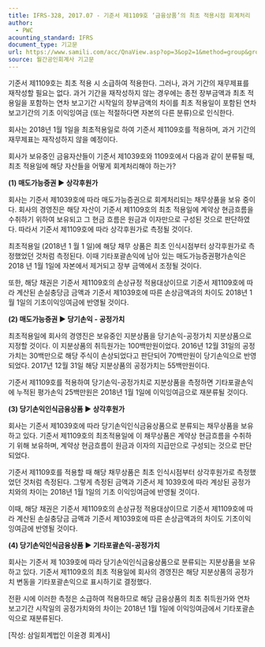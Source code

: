 ```yaml
---
title: IFRS-328, 2017.07 - 기준서 제1109호 ‘금융상품’의 최초 적용시점 회계처리
author:
  - PWC
acounting_standard: IFRS
document_type: 기고문
url: https://www.samili.com/acc/QnaView.asp?op=3&op2=1&method=group&group=2086-15;1&orgcode=0&searchword=&page=4&code=IFRS%2D328%3A201707
source: 월간공인회계사 기고문
---
```

기준서 제1109호는 최초 적용 시 소급하여 적용한다. 그러나, 과거 기간의 재무제표를 재작성할 필요는 없다. 과거 기간을 재작성하지 않는 경우에는 종전 장부금액과 최초 적용일을 포함하는 연차 보고기간 시작일의 장부금액의 차이를 최초 적용일이 포함된 연차 보고기간의 기초 이익잉여금 (또는 적절하다면 자본의 다른 분류)으로 인식한다.

  

회사는 2018년 1월 1일을 최초적용일로 하여 기준서 제1109호를 적용하며, 과거 기간의 재무제표는 재작성하지 않을 예정이다.

  

회사가 보유중인 금융자산들이 기준서 제1039호와 1109호에서 다음과 같이 분류될 때, 최초 적용일에 해당 자산들을 어떻게 회계처리해야 하는가?

  

**(1) 매도가능증권 ▶ 상각후원가**

회사는 기준서 제1039호에 따라 매도가능증권으로 회계처리되는 채무상품을 보유 중이다. 회사의 경영진은 해당 자산이 기준서 제1109호의 최초 적용일에 계약상 현금흐름을 수취하기 위하여 보유되고 그 현금 흐름은 원금과 이자만으로 구성된 것으로 판단하였다. 따라서 기준서 제1109호에 따라 상각후원가로 측정될 것이다.

  

최초적용일 (2018년 1 월 1 일)에 해당 채무 상품은 최초 인식시점부터 상각후원가로 측정했었던 것처럼 측정된다. 이때 기타포괄손익에 남아 있는 매도가능증권평가손익은 2018 년 1월 1일에 자본에서 제거되고 장부 금액에서 조정될 것이다.

  

또한, 해당 채권은 기준서 제1109호의 손상규정 적용대상이므로 기준서 제1109호에 따라 계산된 손실충당금 금액과 기준서 제1039호에 따른 손상금액과의 차이도 2018년 1월 1일의 기초이익잉여금에 반영될 것이다.

  

**(2) 매도가능증권 ▶ 당기손익 - 공정가치**

최초적용일에 회사의 경영진은 보유중인 지분상품을 당기손익-공정가치 지분상품으로 지정할 것이다. 이 지분상품의 취득원가는 100백만원이었다. 2016년 12월 31일의 공정가치는 30백만으로 해당 주식이 손상되었다고 판단되어 70백만원이 당기손익으로 반영되었다. 2017년 12월 31일 해당 지분상품의 공정가치는 55백만원이다.

  

기준서 제1109호를 적용하여 당기손익-공정가치로 지분상품을 측정하면 기타포괄손익에 누적된 평가손익 25백만원은 2018년 1월 1일에 이익잉여금으로 재분류될 것이다.

  

**(3) 당기손익인식금융상품 ▶ 상각후원가**

회사는 기준서 제1039호에 따라 당기손익인식금융상품으로 분류되는 채무상품을 보유하고 있다. 기준서 제1109호의 최초적용일에 이 채무상품은 계약상 현금흐름을 수취하기 위해 보유하며, 계약상 현금흐름이 원금과 이자의 지급만으로 구성되는 것으로 판단되었다.

  

기준서 제1109호를 적용할 때 해당 채무상품은 최초 인식시점부터 상각후원가로 측정했었던 것처럼 측정된다. 그렇게 측정된 금액과 기준서 제 1039호에 따라 계상된 공정가치와의 차이는 2018년 1월 1일의 기초 이익잉여금에 반영될 것이다.

  

이때, 해당 채권은 기준서 제1109호의 손상규정 적용대상이므로 기준서 제1109호에 따라 계산된 손실충당금 금액과 기준서 제1039호에 따른 손상금액과의 차이도 기초이익잉여금에 반영될 것이다.

  

**(4) 당기손익인식금융상품 ▶ 기타포괄손익-공정가치**

회사는 기준서 제 1039호에 따라 당기손익인식금융상품으로 분류되는 지분상품을 보유하고 있다. 기준서 제1109호의 최초 적용일에 회사의 경영진은 해당 지분상품의 공정가치 변동을 기타포괄손익으로 표시하기로 결정했다.

  

전환 시에 이러한 측정은 소급하여 적용하므로 해당 금융상품의 최초 취득원가와 연차 보고기간 시작일의 공정가치와의 차이는 2018년 1월 1일에 이익잉여금에서 기타포괄손익으로 재분류된다.

  

\[작성: 삼일회계법인 이윤경 회계사\]